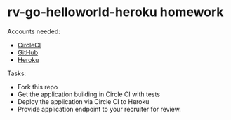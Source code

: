 # rv-go-helloworld-heroku homework

Accounts needed:

 * [CircleCI](circleci.com)
 * [GitHub](https://github.com)
 * [Heroku](heroku.com)

Tasks:

 * Fork this repo
 * Get the application building in Circle CI with tests
 * Deploy the application via Circle CI to Heroku
 * Provide application endpoint to your recruiter for review.
